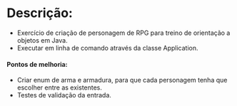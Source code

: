 # Descrição:
 - Exercício de criação de personagem de RPG para treino de orientação a objetos em Java.
 - Executar em linha de comando através da classe Application.
 
 
 #### Pontos de melhoria:
 - Criar enum de arma e armadura, para que cada personagem tenha que escolher entre as existentes.
 - Testes de validação da entrada.